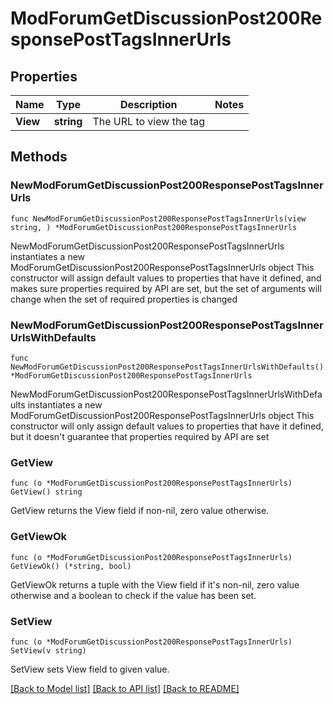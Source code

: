 # ModForumGetDiscussionPost200ResponsePostTagsInnerUrls

## Properties

Name | Type | Description | Notes
------------ | ------------- | ------------- | -------------
**View** | **string** | The URL to view the tag | 

## Methods

### NewModForumGetDiscussionPost200ResponsePostTagsInnerUrls

`func NewModForumGetDiscussionPost200ResponsePostTagsInnerUrls(view string, ) *ModForumGetDiscussionPost200ResponsePostTagsInnerUrls`

NewModForumGetDiscussionPost200ResponsePostTagsInnerUrls instantiates a new ModForumGetDiscussionPost200ResponsePostTagsInnerUrls object
This constructor will assign default values to properties that have it defined,
and makes sure properties required by API are set, but the set of arguments
will change when the set of required properties is changed

### NewModForumGetDiscussionPost200ResponsePostTagsInnerUrlsWithDefaults

`func NewModForumGetDiscussionPost200ResponsePostTagsInnerUrlsWithDefaults() *ModForumGetDiscussionPost200ResponsePostTagsInnerUrls`

NewModForumGetDiscussionPost200ResponsePostTagsInnerUrlsWithDefaults instantiates a new ModForumGetDiscussionPost200ResponsePostTagsInnerUrls object
This constructor will only assign default values to properties that have it defined,
but it doesn't guarantee that properties required by API are set

### GetView

`func (o *ModForumGetDiscussionPost200ResponsePostTagsInnerUrls) GetView() string`

GetView returns the View field if non-nil, zero value otherwise.

### GetViewOk

`func (o *ModForumGetDiscussionPost200ResponsePostTagsInnerUrls) GetViewOk() (*string, bool)`

GetViewOk returns a tuple with the View field if it's non-nil, zero value otherwise
and a boolean to check if the value has been set.

### SetView

`func (o *ModForumGetDiscussionPost200ResponsePostTagsInnerUrls) SetView(v string)`

SetView sets View field to given value.



[[Back to Model list]](../README.md#documentation-for-models) [[Back to API list]](../README.md#documentation-for-api-endpoints) [[Back to README]](../README.md)


